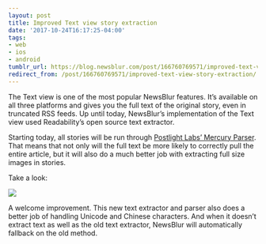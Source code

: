 ```yaml
---
layout: post
title: Improved Text view story extraction
date: '2017-10-24T16:17:25-04:00'
tags:
- web
- ios
- android
tumblr_url: https://blog.newsblur.com/post/166760769571/improved-text-view-story-extraction
redirect_from: /post/166760769571/improved-text-view-story-extraction/
---
```

The Text view is one of the most popular NewsBlur features. It’s available on all three platforms and gives you the full text of the original story, even in truncated RSS feeds. Up until today, NewsBlur’s implementation of the Text view used Readability’s open source text extractor.

Starting today, all stories will be run through [Postlight Labs’ Mercury Parser](https://mercury.postlight.com/web-parser/). That means that not only will the full text be more likely to correctly pull the entire article, but it will also do a much better job with extracting full size images in stories.

Take a look:

![](https://s3.amazonaws.com/static.newsblur.com/blog/text_view_images.png)

A welcome improvement. This new text extractor and parser also does a better job of handling Unicode and Chinese characters. And when it doesn’t extract text as well as the old text extractor, NewsBlur will automatically fallback on the old method.

